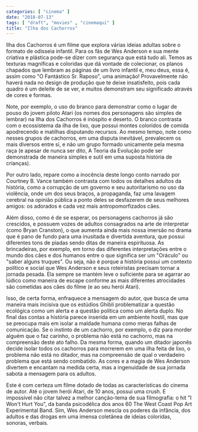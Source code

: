 ```yaml
---
categories: [ "cinema" ]
date: "2018-07-13"
tags: [ "draft", "movies" , "cinemaqui" ]
title: "Ilha dos Cachorros"
---
```

Ilha dos Cachorros é um filme que explora várias ideias adultas
sobre o formato de odisseia infantil. Para os fãs de Wes Anderson e
sua mente criativa e plástica pode-se dizer com segurança que está
tudo ali. Temos as texturas magníficas e coloridas que dá vontade
de colecionar, os planos chapados que lembram as páginas de um livro
infantil e, meu deus, essa é, assim como "O Fantástico Sr. Raposo",
uma animação! Provavelmente não haverá nada no design de produção
que te deixe insatisfeito, pois cada quadro é um deleite de se ver,
e muitos demonstram seu significado através de cores e formas.

Note, por exemplo, o uso do branco para demonstrar como o lugar de pouso
do jovem piloto Atari (os nomes dos personagens são simples de lembrar)
na Ilha dos Cachorros é inóspito e deserto. O branco contrasta com
o ecossistema da ilha de lixo, que possui montes coloridos de comida
apodrecendo e matilhas disputando recursos. Ao mesmo tempo, note como
nesses grupos de cachorros, em uma disputa inevitável, prevalecem os mais
diversos entre si, e não um grupo formado unicamente pela mesma raça
(e apesar de nunca ser dito, A Teoria da Evolução pode ser demonstrada
de maneira simples e sutil em uma suposta história de crianças).

Por outro lado, repare como a inocência deste longo conto narrado por
Courtney B. Vance também contrasta com todos os detalhes adultos da
história, como a corrupção de um governo e seu autoritarismo no uso
da violência, onde um dos seus braços, a propaganda, faz uma lavagem
cerebral na opinião pública a ponto deles se desfazerem de seus melhores
amigos: os adorados e cada vez mais antropomorfizados cães.

Além disso, como é de se esperar, os personagens cachorros já são
crescidos, e possuem vozes de adultos consagrados na arte de interpretar
(como Bryan Cranston), o que aumenta ainda mais nossa imersão no
drama que é pano de fundo para uma inusitada e divertida aventura, que
possui diferentes tons de piadas sendo ditas de maneira espirituosa. As
brincadeiras, por exemplo, em torno das diferentes interpretações entre
o mundo dos cães e dos humanos entre o que significa ser um "Oráculo"
ou "saber alguns truques". Ou seja, não é porque a história possui um
contexto político e social que Wes Anderson e seus roteiristas precisam
tornar a jornada pesada. Ela sempre se mantém leve o suficiente para
se agarrar ao lúdico como maneira de escape conforme as mais diferentes
atrocidades são cometidas aos cães do filme (e ao seu herói Atari).

Isso, de certa forma, enfraquece a mensagem do autor, que busca de uma
maneira mais incisiva que os estúdios Ghibli problematizar a questão
ecológica como um alerta e a questão política como um alerta duplo. No
final das contas a história parece inserida em um ambiente hostil,
mas que se preocupa mais em isolar a maldade humana como meras falhas
de comunicação. Se o instinto de um cachorro, por exemplo, o diz para
morder alguém que o faz carinho, o problema não está no cachorro,
mas na compreensão deste ato falho. Da mesma forma, quando um ditador
japonês decide isolar todos os cachorros para morrerem em uma ilha feita
de lixo, o problema não está no ditador, mas na compreensão de qual
o verdadeiro problema que está sendo combatido. As cores e a magia de
Wes Anderson divertem e encantam na medida certa, mas a ingenuidade de
sua jornada sabota a mensagem para os adultos.

Este é com certeza um filme dotado de todas as características do
cinema de autor. Até o jovem herói Atari, de 10 anos, possui uma
crush. E impossível não citar talvez a melhor canção-tema de sua
filmografia: o hit "I Won't Hurt You", da banda psicodélica dos anos
60 The West Coast Pop Art Experimental Band. Sim, Wes Anderson mescla os
poderes da infância, dos adultos e das drogas em uma imensa coletânea
de ideias coloridas, sonoras, verbais.
